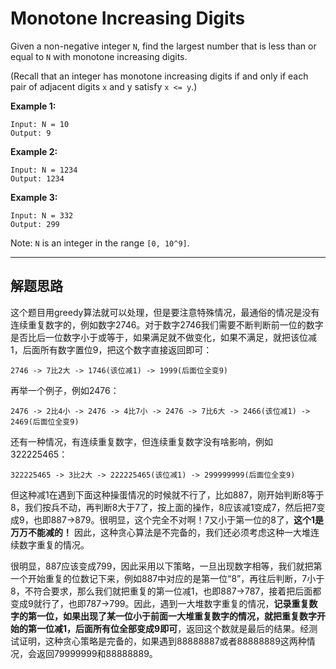 # Monotone Increasing Digits # 

Given a non-negative integer `N`, find the largest number that is less than or equal to `N` with monotone increasing digits.

(Recall that an integer has monotone increasing digits if and only if each pair of adjacent digits `x` and y satisfy `x <= y`.)

**Example 1:**
```
Input: N = 10
Output: 9
```
**Example 2:**
```
Input: N = 1234
Output: 1234
```
**Example 3:**
```
Input: N = 332
Output: 299
```
Note: `N` is an integer in the range `[0, 10^9]`.

---
## 解题思路 ##
这个题目用greedy算法就可以处理，但是要注意特殊情况，最通俗的情况是没有连续重复数字的，例如数字2746。对于数字2746我们需要不断判断前一位的数字是否比后一位数字小于或等于，如果满足就不做变化，如果不满足，就把该位减1，后面所有数字置位9，把这个数字直接返回即可：
```
2746 -> 7比2大 -> 1746(该位减1) -> 1999(后面位全变9)
```
再举一个例子，例如2476：
```
2476 -> 2比4小 -> 2476 -> 4比7小 -> 2476 -> 7比6大 -> 2466(该位减1) -> 2469(后面位全变9)
```
还有一种情况，有连续重复数字，但连续重复数字没有啥影响，例如322225465：
```
322225465 -> 3比2大 -> 222225465(该位减1) -> 299999999(后面位全变9)
```

但这种减1在遇到下面这种操蛋情况的时候就不行了，比如887，刚开始判断8等于8，我们按兵不动，再判断8大于7了，按上面的操作，8应该减1变成7，然后把7变成9，也即887->879。很明显，这个完全不对啊！7又小于第一位的8了，**这个1是万万不能减的！** 因此，这种贪心算法是不完备的，我们还必须考虑这种一大堆连续数字重复的情况。

很明显，887应该变成799，因此采用以下策略，一旦出现数字相等，我们就把第一个开始重复的位数记下来，例如887中对应的是第一位“8”，再往后判断，7小于8，不符合要求，那么我们就把重复的第一位减1，也即887->787，接着把后面都变成9就行了，也即787->799。因此，遇到一大堆数字重复的情况，**记录重复数字的第一位，如果出现了某一位小于前面一大堆重复数字的情况，就把重复数字开始的第一位减1，后面所有位全部变成9即可**，返回这个数就是最后的结果。经测试证明，这种贪心策略是完备的，如果遇到88888887或者88888889这两种情况，会返回79999999和88888889。



